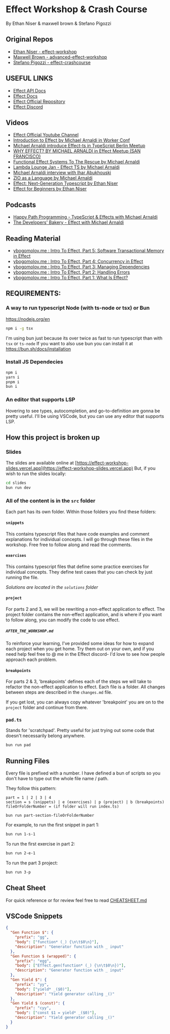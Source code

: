 # Effect Workshop & Crash Course

By Ethan Niser & maxwell brown & Stefano Pigozzi


## Original Repos 
- [Ethan Niser - effect-workshop](https://github.com/ethanniser/effect-workshop)
- [Maxwell Brown - advanced-effect-workshop](https://github.com/IMax153/advanced-effect-workshop)
- [Stefano Pigozzi - effect-crashcourse](https://github.com/pigoz/effect-crashcourse)



## USEFUL LINKS

- [Effect API Docs](https://effect-ts.github.io/effect/)
- [Effect Docs](https://effect.website/)
- [Effect Official Repository](https://github.com/Effect-TS/effect)
- [Effect Discord](https://discord.gg/effect-ts)


## Videos 
- [Effect Official Youtube Channel](https://www.youtube.com/@effect-ts/videos)
- [Introduction to Effect by Michael Arnaldi in Worker Conf](https://www.youtube.com/watch?v=zrNr3JVUc8I)
- [Michael Arnaldi introduce Effect-ts in TypeScript Berlin Meetup](https://www.youtube.com/watch?v=Oy7fr2_WBFI)
- [WHY EFFECT? BY MICHAEL ARNALDI in Effect Meetup (SAN FRANCISCO)](https://www.youtube.com/watch?v=BqUnsDnMnMo)
- [Functional Effect Systems To The Rescue by Michael Arnaldi](https://www.youtube.com/watch?v=Ol1VTFt2FTQ)
- [Lambda Lounge Jan - Effect TS by Michael Arnaldi](https://www.youtube.com/watch?v=LhCPPrxUUNM)
- [Michael Arnaldi interview with Ihar Abukhouski ](https://www.youtube.com/watch?v=7EblTlnqRLM)
- [ZIO as a Language by Michael Arnaldi ](https://www.youtube.com/watch?v=6plVvxZ2rsM)
- [Effect: Next-Generation Typescript by Ethan Niser](https://www.youtube.com/watch?v=SloZE4i4Zfk)
- [Effect for Beginners by Ethan Niser](https://www.youtube.com/watch?v=fTN8BX5qj6s)

## Podcasts
- [Happy Path Programming - TypeScript & Effects with Michael Arnaldi](https://podcasters.spotify.com/pod/show/happypathprogramming/episodes/81-TypeScript--Effects-with-Michael-Arnaldi-e26d91o)
- [The Developers' Bakery - Effect with Michael Arnaldi](https://thebakery.dev/67/)



## Reading Material
- [ybogomolov.me : Intro To Effect, Part 5: Software Transactional Memory in Effect](https://ybogomolov.me/05-effect-stm)
- [ybogomolov.me : Intro To Effect, Part 4: Concurrency in Effect](https://ybogomolov.me/04-effect-concurrency)
- [ybogomolov.me : Intro To Effect, Part 3: Managing Dependencies](https://ybogomolov.me/03-effect-managing-dependencies)
- [ybogomolov.me : Intro To Effect, Part 2: Handling Errors](https://ybogomolov.me/02-effect-handling-errors)
- [ybogomolov.me : Intro To Effect, Part 1: What Is Effect?](https://ybogomolov.me/01-effect-intro)





## REQUIREMENTS:

### A way to run typescript Node (with ts-node or tsx) or Bun

https://nodejs.org/en

```bash
npm i -g tsx
```

I'm using bun just because its over twice as fast to run typescript than with `tsx` or `ts-node`
If you want to also use bun you can install it at https://bun.sh/docs/installation

### Install JS Dependecies

```bash
npm i
yarn i
pnpm i
bun i
```

### An editor that supports LSP

Hovering to see types, autocompletion, and go-to-definition are gonna be pretty useful. I'll be using VSCode, but you can use any editor that supports LSP.

## How this project is broken up

### Slides

The slides are available online at [https://effect-workshop-slides.vercel.app](https://effect-workshop-slides.vercel.app)
But, if you wish to run the slides locally:

```bash
cd slides
bun run dev
```

### **All of the content is in the `src` folder**

Each part has its own folder. Within those folders you find these folders:

#### `snippets`

This contains typescript files that have code examples and comment explanations for individual concepts. I will go through these files in the workshop. Free free to follow along and read the comments.

#### `exercises`

This contains typescript files that define some practice exercises for individual concepts. They define test cases that you can check by just running the file.

_Solutions are located in the `solutions` folder_

#### `project`

For parts 2 and 3, we will be rewriting a non-effect application to effect. The project folder contains the non-effect application, and is where if you want to follow along, you can modify the code to use effect.

##### `AFTER_THE_WORKSHOP.md`

To reinforce your learning, I've provided some ideas for how to expand each project when you get home. Try them out on your own, and if you need help feel free to @ me in the Effect discord- I'd love to see how people approach each problem.

#### `breakpoints`

For parts 2 & 3, 'breakpoints' defines each of the steps we will take to refactor the non-effect application to effect. Each file is a folder. All changes between steps are described in the `changes.md` file.

If you get lost, you can always copy whatever 'breakpoint' you are on to the `project` folder and continue from there.

### `pad.ts`

Stands for 'scratchpad'. Pretty useful for just trying out some code that doesn't necessarily belong anywhere.

```bash
bun run pad
```

## Running Files

Every file is prefixed with a number. I have defined a bun of scripts so you don't have to type out the whole file name / path.

They follow this pattern:

```
part = 1 | 2 | 3 | 4
section = s (snippets) | e (exercises) | p (project) | b (breakpoints)
fileOrFolderNumber = (if folder will run index.ts)

bun run part-section-fileOrFolderNumber
```

For example, to run the first snippet in part 1:

```bash
bun run 1-s-1
```

To run the first exercise in part 2:

```bash
bun run 2-e-1
```

To run the part 3 project:

```bash
bun run 3-p
```

## Cheat Sheet

For quick reference or for review feel free to read [CHEATSHEET.md](./CHEATSHEET.md)

## VSCode Snippets

```json
{
  "Gen Function $": {
    "prefix": "gg",
    "body": ["function* (_) {\n\t$0\n}"],
    "description": "Generator function with _ input"
  },
  "Gen Function $ (wrapped)": {
    "prefix": "egg",
    "body": ["Effect.gen(function* (_) {\n\t$0\n})"],
    "description": "Generator function with _ input"
  },
  "Gen Yield $": {
    "prefix": "yy",
    "body": ["yield* _($0)"],
    "description": "Yield generator calling _()"
  },
  "Gen Yield $ (const)": {
    "prefix": "cyy",
    "body": ["const $1 = yield* _($0)"],
    "description": "Yield generator calling _()"
  }
}
```
